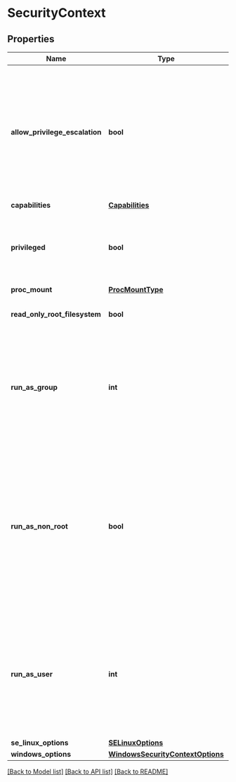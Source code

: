 # SecurityContext

## Properties
Name | Type | Description | Notes
------------ | ------------- | ------------- | -------------
**allow_privilege_escalation** | **bool** | AllowPrivilegeEscalation controls whether a process can gain more privileges than its parent process. This bool directly controls if the no_new_privs flag will be set on the container process. AllowPrivilegeEscalation is true always when the container is: 1) run as Privileged 2) has CAP_SYS_ADMIN +optional | [optional] 
**capabilities** | [**Capabilities**](Capabilities.md) |  | [optional] 
**privileged** | **bool** | Run container in privileged mode. Processes in privileged containers are essentially equivalent to root on the host. Defaults to false. +optional | [optional] 
**proc_mount** | [**ProcMountType**](ProcMountType.md) |  | [optional] 
**read_only_root_filesystem** | **bool** | Whether this container has a read-only root filesystem. Default is false. +optional | [optional] 
**run_as_group** | **int** | The GID to run the entrypoint of the container process. Uses runtime default if unset. May also be set in PodSecurityContext.  If set in both SecurityContext and PodSecurityContext, the value specified in SecurityContext takes precedence. +optional | [optional] 
**run_as_non_root** | **bool** | Indicates that the container must run as a non-root user. If true, the Kubelet will validate the image at runtime to ensure that it does not run as UID 0 (root) and fail to start the container if it does. If unset or false, no such validation will be performed. May also be set in PodSecurityContext.  If set in both SecurityContext and PodSecurityContext, the value specified in SecurityContext takes precedence. +optional | [optional] 
**run_as_user** | **int** | The UID to run the entrypoint of the container process. Defaults to user specified in image metadata if unspecified. May also be set in PodSecurityContext.  If set in both SecurityContext and PodSecurityContext, the value specified in SecurityContext takes precedence. +optional | [optional] 
**se_linux_options** | [**SELinuxOptions**](SELinuxOptions.md) |  | [optional] 
**windows_options** | [**WindowsSecurityContextOptions**](WindowsSecurityContextOptions.md) |  | [optional] 

[[Back to Model list]](../README.md#documentation-for-models) [[Back to API list]](../README.md#documentation-for-api-endpoints) [[Back to README]](../README.md)


